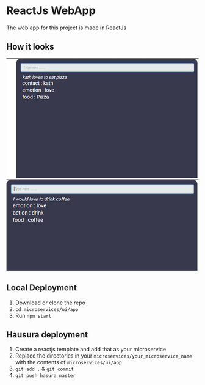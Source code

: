 # ReactJs WebApp

The web app for this project is made in ReactJs

## How it looks
![alt webapp](https://github.com/Shivangie/HPDF-T83NE-1/blob/master/readme-assets/s1_web.png)
![alt webapp](https://github.com/Shivangie/HPDF-T83NE-1/blob/master/readme-assets/s2_web.png)

## Local Deployment

1. Download or clone the repo
2. ```cd microservices/ui/app```
3. Run ```npm start```

## Hausura deployment

1. Create a reactjs template and add that as your microservice
2. Replace the directories in your ```microservices/your_microservice_name``` with the contents of ```microservices/ui/app```
3. ```git add .``` &  ```git commit ```
4. ```git push hasura master ```
